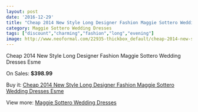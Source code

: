 ```yaml
---
layout: post
date: '2016-12-29'
title: "Cheap 2014 New Style Long Designer Fashion Maggie Sottero Wedding Dresses Esme"
category: Maggie Sottero Wedding Dresses
tags: ["discount","charming","fashion","long","evening"]
image: http://www.neoformal.com/22935-thickbox_default/cheap-2014-new-style-long-designer-fashion-maggie-sottero-wedding-dresses-esme.jpg
---
```

Cheap 2014 New Style Long Designer Fashion Maggie Sottero Wedding Dresses Esme

On Sales: **$398.99**
<a href="https://www.neoformal.com/en/maggie-sottero-wedding-dresses-2014/7637-cheap-2014-new-style-long-designer-fashion-maggie-sottero-wedding-dresses-esme.html"><amp-img layout="responsive" width="600" height="600" src="//www.neoformal.com/22935-thickbox_default/cheap-2014-new-style-long-designer-fashion-maggie-sottero-wedding-dresses-esme.jpg" alt="Cheap 2014 New Style Long Designer Fashion Maggie Sottero Wedding Dresses Esme 0" /></a>
<a href="https://www.neoformal.com/en/maggie-sottero-wedding-dresses-2014/7637-cheap-2014-new-style-long-designer-fashion-maggie-sottero-wedding-dresses-esme.html"><amp-img layout="responsive" width="600" height="600" src="//www.neoformal.com/22937-thickbox_default/cheap-2014-new-style-long-designer-fashion-maggie-sottero-wedding-dresses-esme.jpg" alt="Cheap 2014 New Style Long Designer Fashion Maggie Sottero Wedding Dresses Esme 1" /></a>
<a href="https://www.neoformal.com/en/maggie-sottero-wedding-dresses-2014/7637-cheap-2014-new-style-long-designer-fashion-maggie-sottero-wedding-dresses-esme.html"><amp-img layout="responsive" width="600" height="600" src="//www.neoformal.com/22936-thickbox_default/cheap-2014-new-style-long-designer-fashion-maggie-sottero-wedding-dresses-esme.jpg" alt="Cheap 2014 New Style Long Designer Fashion Maggie Sottero Wedding Dresses Esme 2" /></a>

Buy it: [Cheap 2014 New Style Long Designer Fashion Maggie Sottero Wedding Dresses Esme](https://www.neoformal.com/en/maggie-sottero-wedding-dresses-2014/7637-cheap-2014-new-style-long-designer-fashion-maggie-sottero-wedding-dresses-esme.html "Cheap 2014 New Style Long Designer Fashion Maggie Sottero Wedding Dresses Esme")

View more: [Maggie Sottero Wedding Dresses](https://www.neoformal.com/en/123-maggie-sottero-wedding-dresses-2014 "Maggie Sottero Wedding Dresses")